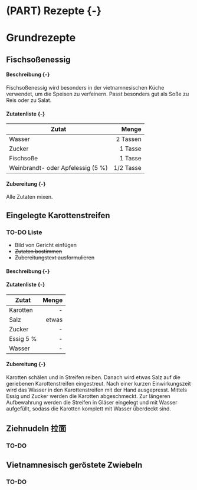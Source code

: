 # (PART) Rezepte {-}

# Grundrezepte

## Fischsoßenessig

#### Beschreibung {-}

Fischsoßenessig wird besonders in der vietnamnesischen Küche verwendet, um die Speisen zu verfeinern. Passt besonders gut als Soße zu Reis oder zu Salat. 

#### Zutatenliste {-}

Zutat | Menge 
---|---:
Wasser | 2 Tassen
Zucker | 1 Tasse
Fischsoße | 1 Tasse
Weinbrandt- oder Apfelessig (5 %) | 1/2 Tasse


#### Zubereitung {-}
Alle Zutaten mixen.


## Eingelegte Karottenstreifen

### TO-DO Liste

- Bild von Gericht einfügen
-  ~~Zutaten bestimmen~~
- ~~Zubereitungstext ausformulieren~~



#### Beschreibung {-}


#### Zutatenliste {-}

Zutat | Menge 
---|---:
Karotten | -
Salz | etwas
Zucker | -
Essig 5 % | -
Wasser | -


#### Zubereitung {-}

Karotten schälen und in Streifen reiben. Danach wird etwas Salz auf die geriebenen Karottenstreifen eingestreut. Nach einer kurzen Einwirkungszeit wird das Wasser in den Karottenstreifen mit der Hand ausgepresst. Mittels Essig und Zucker werden die Karotten abgeschmeckt. Zur längeren Aufbewahrung werden die Streifen in Gläser eingelegt und mit Wasser aufgefüllt, sodass die Karotten komplett mit Wasser überdeckt sind. 


## Ziehnudeln 拉面

### TO-DO

## Vietnamnesisch geröstete Zwiebeln

### TO-DO
